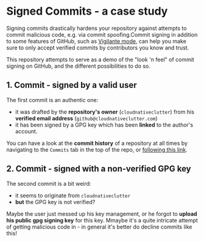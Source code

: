 # Signed Commits - a case study

Signing commits drastically hardens your repository against attempts to commit malicious code, e.g. via commit spoofing.Commit signing in addition to some features of GitHub, such as [Vigilante mode](https://docs.github.com/en/authentication/managing-commit-signature-verification/displaying-verification-statuses-for-all-of-your-commits), can help you make sure to only accept verified commits by contributors you know and trust. 

This repository attempts to serve as a demo of the "look 'n feel" of commit signing on GitHub, and the different possibilities to do so.

## 1. Commit - signed by a valid user

The first commit is an authentic one:

- it was drafted by the **repository's owner** (`cloudnativeclutter`) from his **verified email address** (`github@cloudnativeclutter.com`)
- it has been signed by a GPG key which has been **linked** to the author's account.

You can have a look at the **commit history** of a repository at all times by navigating to the `Commits` tab in the top of the repo, or [following this link](https://github.com/cloudnativeclutter/signed-commits-case-study/commits/main).

## 2. Commit - signed with a non-verified GPG key

The second commit is a bit weird:

- it seems to originate from `cloudnativeclutter`
- **but** the GPG key is not verified?

Maybe the user just messed up his key management, or he forgot to **upload his public gpg signing key** for this key. Mmaybe it's a quite intricate attempt of getting malicious code in - in general it's better do decline commits like this!
